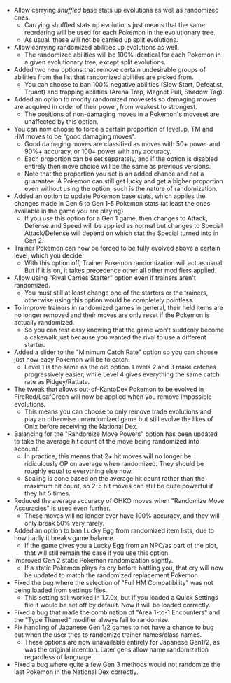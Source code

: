 - Allow carrying _shuffled_ base stats up evolutions as well as randomized ones.
  - Carrying shuffled stats up evolutions just means that the same reordering will be used for each Pokemon in the evolutionary tree.
  - As usual, these will not be carried up split evolutions.
- Allow carrying randomized abilities up evolutions as well.
  - The randomized abilities will be 100% identical for each Pokemon in a given evolutionary tree, except split evolutions.
- Added two new options that remove certain undesirable groups of abilities from the list that randomized abilities are picked from.
  - You can choose to ban 100% negative abilities (Slow Start, Defeatist, Truant) and trapping abilities (Arena Trap, Magnet Pull, Shadow Tag).
- Added an option to modify randomized movesets so damaging moves are acquired in order of their power, from weakest to strongest.
  - The positions of non-damaging moves in a Pokemon's moveset are unaffected by this option.
- You can now choose to force a certain proportion of levelup, TM and HM moves to be "good damaging moves".
  - Good damaging moves are classified as moves with 50+ power and 90%+ accuracy, or 100+ power with any accuracy.
  - Each proportion can be set separately, and if the option is disabled entirely then move choice will be the same as previous versions.
  - Note that the proportion you set is an added chance and not a guarantee. A Pokemon can still get lucky and get a higher proportion even without using the option, such is the nature of randomization.
- Added an option to update Pokemon base stats, which applies the changes made in Gen 6 to Gen 1-5 Pokemon stats (at least the ones available in the game you are playing)
  - If you use this option for a Gen 1 game, then changes to Attack, Defense and Speed will be applied as normal but changes to Special Attack/Defense will depend on which stat the Special turned into in Gen 2.
- Trainer Pokemon can now be forced to be fully evolved above a certain level, which you decide.
  - With this option off, Trainer Pokemon randomization will act as usual. But if it is on, it takes precedence other all other modifiers applied.
- Allow using "Rival Carries Starter" option even if trainers aren't randomized.
  - You must still at least change one of the starters or the trainers, otherwise using this option would be completely pointless.
- To improve trainers in randomized games in general, their held items are no longer removed and their moves are only reset if the Pokemon is actually randomized.
  - So you can rest easy knowing that the game won't suddenly become a cakewalk just because you wanted the rival to use a different starter.
- Added a slider to the "Minimum Catch Rate" option so you can choose just how easy Pokemon will be to catch.
  - Level 1 is the same as the old option. Levels 2 and 3 make catches progressively easier, while Level 4 gives everything the same catch rate as Pidgey/Rattata.
- The tweak that allows out-of-KantoDex Pokemon to be evolved in FireRed/LeafGreen will now be applied when you remove impossible evolutions.
  - This means you can choose to only remove trade evolutions and play an otherwise unrandomized game but still evolve the likes of Onix before receiving the National Dex.
- Balancing for the "Randomize Move Powers" option has been updated to take the average hit count of the move being randomized into account.
  - In practice, this means that 2+ hit moves will no longer be ridiculously OP on average when randomized. They should be roughly equal to everything else now.
  - Scaling is done based on the average hit count rather than the maximum hit count, so 2-5 hit moves can still be quite powerful if they hit 5 times.
- Reduced the average accuracy of OHKO moves when "Randomize Move Accuracies" is used even further.
  - These moves will no longer ever have 100% accuracy, and they will only break 50% very rarely.
- Added an option to ban Lucky Egg from randomized item lists, due to how badly it breaks game balance.
  - If the game gives you a Lucky Egg from an NPC/as part of the plot, that will still remain the case if you use this option.
- Improved Gen 2 static Pokemon randomization slightly.
  - If a static Pokemon plays its cry before battling you, that cry will now be updated to match the randomized replacement Pokemon.
- Fixed the bug where the selection of "Full HM Compatibility" was not being loaded from settings files.
  - This setting still worked in 1.7.0x, but if you loaded a Quick Settings file it would be set off by default. Now it will be loaded correctly.
- Fixed a bug that made the combination of "Area 1-to-1 Encounters" and the "Type Themed" modifier always fail to randomize.
- Fix handling of Japanese Gen 1/2 games to not have a chance to bug out when the user tries to randomize trainer names/class names.
  -  These options are now unavailable entirely for Japanese Gen1/2, as was the original intention. Later gens allow name randomization regardless of language.
- Fixed a bug where quite a few Gen 3 methods would not randomize the last Pokemon in the National Dex correctly.
